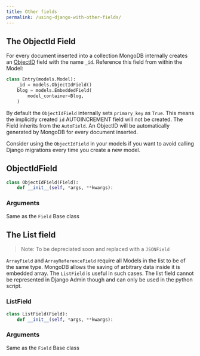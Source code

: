 ```yaml
---
title: Other fields
permalink: /using-django-with-other-fields/
---
```


## The ObjectId Field

For every document inserted into a collection MongoDB internally creates an [ObjectID](https://docs.mongodb.com/manual/reference/method/ObjectId/) field with the name `_id`. Reference this field from within the Model:

```python
class Entry(models.Model):
    _id = models.ObjectIdField()
    blog = models.EmbeddedField(
        model_container=Blog,
    )
```

By default the `ObjectIdField` internally sets `primary_key` as `True`. This means the implicitly created `id` AUTOINCREMENT field will not be created. The Field inherits from the `AutoField`. An ObjectID will be automatically generated by MongoDB for every document inserted. 

Consider using the `ObjectIdField` in your models if you want to avoid calling Django migrations every time you create a new model.

## ObjectIdField

```python
class ObjectIdField(Field):
    def __init__(self, *args, **kwargs):
```

### Arguments

Same as the `Field` Base class

## The List field

> Note: To be depreciated soon and replaced with a `JSONField`

`ArrayField` and `ArrayReferenceField` require all Models in the list to be of the same type. MongoDB allows the saving of arbitrary data inside it is embedded array. The `ListField` is useful in such cases. The list field cannot be represented in Django Admin though and can only be used in the python script.

### ListField

```python
class ListField(Field):
    def __init__(self, *args, **kwargs):
```

### Arguments

Same as the `Field` Base class